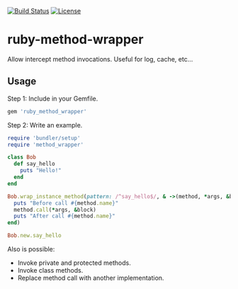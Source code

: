[![Build Status](https://travis-ci.org/adrianmarino/ruml.svg?branch=master)](https://travis-ci.org/adrianmarino/ruby_method_wrapper)
[![License](http://img.shields.io/:license-mit-blue.svg)](http://badges.mit-license.org)

# ruby-method-wrapper

Allow intercept method invocations. Useful for log, cache, etc...

## Usage

Step 1: Include in your Gemfile.
```ruby
gem 'ruby_method_wrapper'
```

Step 2: Write an example.

```ruby
require 'bundler/setup'
require 'method_wrapper'

class Bob
  def say_hello
    puts "Hello!"
  end
end

Bob.wrap_instance_method(pattern: /^say_hello$/, & ->(method, *args, &block) do
  puts "Before call #{method.name}"
  method.call(*args, &block)
  puts "After call #{method.name}"
end)

Bob.new.say_hello
```

Also is possible:

* Invoke private and protected methods.
* Invoke class methods.
* Replace method call with another implementation.
